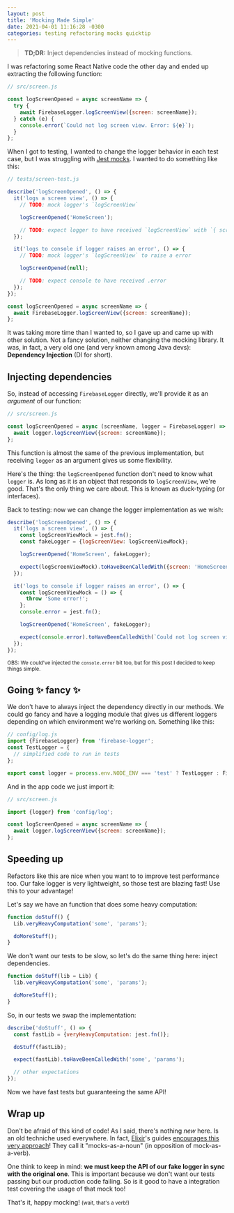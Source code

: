 ```yaml
---
layout: post
title: 'Mocking Made Simple'
date: 2021-04-01 11:16:28 -0300
categories: testing refactoring mocks quicktip
---
```


> **TD;DR:** Inject dependencies instead of mocking functions.

I was refactoring some React Native code the other day and ended up extracting the following
function:

```js
// src/screen.js

const logScreenOpened = async screenName => {
  try {
    await FirebaseLogger.logScreenView({screen: screenName});
  } catch (e) {
    console.error(`Could not log screen view. Error: ${e}`);
  }
};
```

When I got to testing, I wanted to change the logger behavior in each test case, but I was
struggling with [Jest mocks][jest-mocks]. I wanted to do something like this:

```js
// tests/screen-test.js

describe('logScreenOpened', () => {
  it('logs a screen view', () => {
    // TODO: mock logger's `logScreenView`

    logScreenOpened('HomeScreen');

    // TODO: expect logger to have received `logScreenView` with `{ screen: 'HomeScreen' }`
  });

  it('logs to console if logger raises an error', () => {
    // TODO: mock logger's `logScreenView` to raise a error

    logScreenOpened(null);

    // TODO: expect console to have received .error
  });
});

const logScreenOpened = async screenName => {
  await FirebaseLogger.logScreenView({screen: screenName});
};
```

It was taking more time than I wanted to, so I gave up and
came up with other solution. Not a fancy solution, neither changing the mocking library. It was, in
fact, a very old one (and very known among Java devs): **Dependency Injection** (DI for short).

## Injecting dependencies

So, instead of accessing `FirebaseLogger` directly, we'll provide it as an _argument_ of our function:

```js
// src/screen.js

const logScreenOpened = async (screenName, logger = FirebaseLogger) => {
  await logger.logScreenView({screen: screenName});
};
```

This function is almost the same of the previous implementation, but receiving `logger` as an
argument gives us some flexibility.

Here's the thing: the `logScreenOpened` function don't need to know what `logger` is. As long as it
is an object that responds to `logScreenView`, we're good. That's the only thing we care about. This
is known as duck-typing (or interfaces).

Back to testing: now we can change the logger implementation as we wish:

```js
describe('logScreenOpened', () => {
  it('logs a screen view', () => {
    const logScreenViewMock = jest.fn();
    const fakeLogger = {logScreenView: logScreenViewMock};

    logScreenOpened('HomeScreen', fakeLogger);

    expect(logScreenViewMock).toHaveBeenCalledWith({screen: 'HomeScreen'});
  });

  it('logs to console if logger raises an error', () => {
    const logScreenViewMock = () => {
      throw 'Some error!';
    };
    console.error = jest.fn();

    logScreenOpened('HomeScreen', fakeLogger);

    expect(console.error).toHaveBeenCalledWith(`Could not log screen view. Error: Some error!`);
  });
});
```

<small>OBS: We could've injected the `console.error` bit too, but for this post I decided to keep things simple.</small>

## Going ✨ fancy ✨

We don't have to always inject the dependency directly in our methods. We could go fancy and have a
logging module that gives us different loggers depending on which environment we're working on.
Something like this:

```js
// config/log.js
import {FirebaseLogger} from 'firebase-logger';
const TestLogger = {
  // simplified code to run in tests
};

export const logger = process.env.NODE_ENV === 'test' ? TestLogger : FirebaseLogger;
```

And in the app code we just import it:

```js
// src/screen.js

import {logger} from 'config/log';

const logScreenOpened = async screenName => {
  await logger.logScreenView({screen: screenName});
};
```

## Speeding up

Refactors like this are nice when you want to to improve test performance too. Our fake logger is
very lightweight, so those test are blazing fast! Use this to your advantage!

Let's say we have an function that does some heavy computation:

```js
function doStuff() {
  Lib.veryHeavyComputation('some', 'params');

  doMoreStuff();
}
```

We don't want our tests to be slow, so let's do the same thing here: inject dependencies.

```js
function doStuff(lib = Lib) {
  lib.veryHeavyComputation('some', 'params');

  doMoreStuff();
}
```

So, in our tests we swap the implementation:

```js
describe('doStuff', () => {
  const fastLib = {veryHeavyComputation: jest.fn()};

  doStuff(fastLib);

  expect(fastLib).toHaveBeenCalledWith('some', 'params');

  // other expectations
});
```

Now we have fast tests but guaranteeing the same API!

## Wrap up

Don't be afraid of this kind of code! As I said, there's nothing _new_ here. Is an old techniche
used everywhere. In fact, [Elixir][elixir]'s guides [encourages this very approach][elixir-mocks]!
They call it "mocks-as-a-noun" (in opposition of mock-as-a-verb).

One think to keep in mind: **we must keep the API of our fake logger in sync with the original
one**. This is important because we don't want our tests passing but our production code failing. So
is it good to have a integration test covering the usage of that mock too!

That's it, happy mocking! <small>(wait, that's a verb!)</small>

[jest-mocks]: https://jestjs.io/docs/manual-mocks
[elixir]: https://elixir-lang.org/
[elixir-mocks]: https://elixirschool.com/en/lessons/basics/testing/#test-mocks
